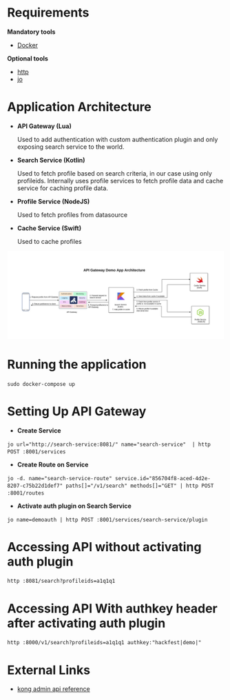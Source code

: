 # Requirements

**Mandatory tools**

*  [Docker](https://docs.docker.com/install/linux/docker-ce/ubuntu/)


**Optional tools**

* [http](https://httpie.org/)
* [jo](https://github.com/jpmens/jo)

# Application Architecture
    
- **API Gateway (Lua)**

    Used to add authentication with custom authentication plugin and only exposing search service to the world.
    
- **Search Service (Kotlin)**

    Used to fetch profile based on search criteria, in our case using only profileids. Internally uses profile services to fetch profile data and cache service for caching profile data.
    
- **Profile Service (NodeJS)**

    Used to fetch profiles from datasource
    
- **Cache Service (Swift)**

    Used to cache profiles
    
![](assets/api-gatewa-demo-app-architecture-final.jpg)

# Running the application

``sudo docker-compose up``
    
# Setting Up API Gateway

* **Create Service**

``jo url="http://search-service:8081/" name="search-service"  | http POST :8001/services``

* **Create Route on Service**

``jo -d. name="search-service-route" service.id="856704f8-aced-4d2e-8207-c75b22d1def7" paths[]="/v1/search" methods[]="GET" | http POST :8001/routes``
    
* **Activate auth plugin on Search Service**

``jo name=demoauth | http POST :8001/services/search-service/plugin``
    
# Accessing API without activating auth plugin

``http :8081/search?profileids=a1q1q1``

# Accessing API With authkey header after activating auth plugin

``http :8000/v1/search?profileids=a1q1q1 authkey:"hackfest|demo|"``

# External Links

* [kong admin api reference](https://docs.konghq.com/1.0.x/admin-api/)
